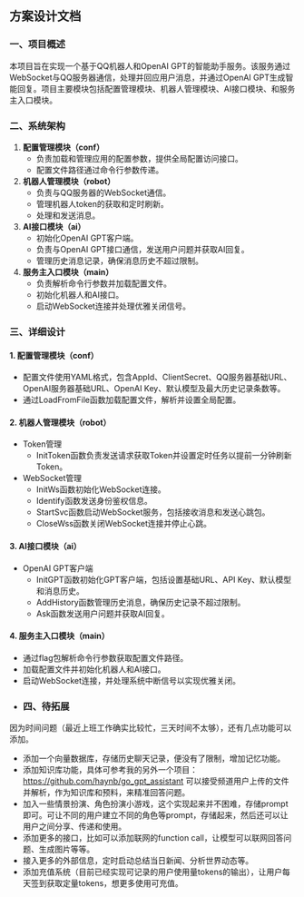 ## 方案设计文档

### 一、项目概述

本项目旨在实现一个基于QQ机器人和OpenAI GPT的智能助手服务。该服务通过WebSocket与QQ服务器通信，处理并回应用户消息，并通过OpenAI GPT生成智能回复。项目主要模块包括配置管理模块、机器人管理模块、AI接口模块、和服务主入口模块。

### 二、系统架构

1. **配置管理模块（conf）**
   - 负责加载和管理应用的配置参数，提供全局配置访问接口。
   - 配置文件路径通过命令行参数传递。
2. **机器人管理模块（robot）**
   - 负责与QQ服务器的WebSocket通信。
   - 管理机器人token的获取和定时刷新。
   - 处理和发送消息。
3. **AI接口模块（ai）**
   - 初始化OpenAI GPT客户端。
   - 负责与OpenAI GPT接口通信，发送用户问题并获取AI回复。
   - 管理历史消息记录，确保消息历史不超过限制。
4. **服务主入口模块（main）**
   - 负责解析命令行参数并加载配置文件。
   - 初始化机器人和AI接口。
   - 启动WebSocket连接并处理优雅关闭信号。

### 三、详细设计

#### 1. 配置管理模块（conf）

- 配置文件使用YAML格式，包含AppId、ClientSecret、QQ服务器基础URL、OpenAI服务器基础URL、OpenAI Key、默认模型及最大历史记录条数等。
- 通过LoadFromFile函数加载配置文件，解析并设置全局配置。

#### 2. 机器人管理模块（robot）

- Token管理
  - InitToken函数负责发送请求获取Token并设置定时任务以提前一分钟刷新Token。
- WebSocket管理
  - InitWs函数初始化WebSocket连接。
  - Identify函数发送身份鉴权信息。
  - StartSvc函数启动WebSocket服务，包括接收消息和发送心跳包。
  - CloseWss函数关闭WebSocket连接并停止心跳。

#### 3. AI接口模块（ai）

- OpenAI GPT客户端
  - InitGPT函数初始化GPT客户端，包括设置基础URL、API Key、默认模型和消息历史。
  - AddHistory函数管理历史消息，确保历史记录不超过限制。
  - Ask函数发送用户问题并获取AI回复。

#### 4. 服务主入口模块（main）

- 通过flag包解析命令行参数获取配置文件路径。
- 加载配置文件并初始化机器人和AI接口。
- 启动WebSocket连接，并处理系统中断信号以实现优雅关闭。
- ### 四、待拓展

因为时间问题（最近上班工作确实比较忙，三天时间不太够），还有几点功能可以添加。

- 添加一个向量数据库，存储历史聊天记录，便没有了限制，增加记忆功能。
- 添加知识库功能，具体可参考我的另外一个项目：https://github.com/haynb/go_gpt_assistant 可以接受频道用户上传的文件并解析，作为知识库和预料，来精准回答问题。
- 加入一些情景扮演、角色扮演小游戏，这个实现起来并不困难，存储prompt即可。可让不同的用户建立不同的角色等prompt，存储起来，然后还可以让用户之间分享、传递和使用。
- 添加更多的接口，比如可以添加联网的function call，让模型可以联网回答问题、生成图片等等。
- 接入更多的外部信息，定时启动总结当日新闻、分析世界动态等。
- 添加充值系统（目前已经实现可记录的用户使用量tokens的输出），让用户每天签到获取定量tokens，想更多使用可充值。